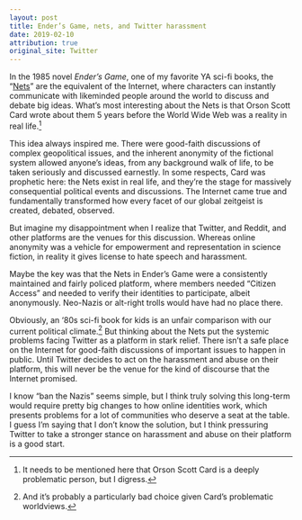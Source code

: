 ```yaml
---
layout: post
title: Ender’s Game, nets, and Twitter harassment
date: 2019-02-10
attribution: true
original_site: Twitter
---
```

In the 1985 novel *Ender’s Game*, one of my favorite YA sci-fi books, the “[Nets](https://enderverse.fandom.com/wiki/Nets)” are the equivalent of the Internet, where characters can instantly communicate with likeminded people around the world to discuss and debate big ideas. What’s most interesting about the Nets is that Orson Scott Card wrote about them 5 years before the World Wide Web was a reality in real life.[^1]

This idea always inspired me. There were good-faith discussions of complex geopolitical issues, and the inherent anonymity of the fictional system allowed anyone’s ideas, from any background walk of life, to be taken seriously and discussed earnestly. In some respects, Card was prophetic here: the Nets exist in real life, and they’re the stage for massively consequential political events and discussions. The Internet came true and fundamentally transformed how every facet of our global zeitgeist is created, debated, observed.

But imagine my disappointment when I realize that Twitter, and Reddit, and other platforms are the venues for this discussion. Whereas online anonymity was a vehicle for empowerment and representation in science fiction, in reality it gives license to hate speech and harassment.

Maybe the key was that the Nets in Ender’s Game were a consistently maintained and fairly policed platform, where members needed “Citizen Access” and needed to verify their identities to participate, albeit anonymously. Neo-Nazis or alt-right trolls would have had no place there.

Obviously, an ‘80s sci-fi book for kids is an unfair comparison with our current political climate.[^2] But thinking about the Nets put the systemic problems facing Twitter as a platform in stark relief. There isn’t a safe place on the Internet for good-faith discussions of important issues to happen in public. Until Twitter decides to act on the harassment and abuse on their platform, this will never be the venue for the kind of discourse that the Internet promised.

I know “ban the Nazis” seems simple, but I think truly solving this long-term would require pretty big changes to how online identities work, which presents problems for a lot of communities who deserve a seat at the table. I guess I’m saying that I don’t know the solution, but I think pressuring Twitter to take a stronger stance on harassment and abuse on their platform is a good start.

[^1]: It needs to be mentioned here that Orson Scott Card is a deeply problematic person, but I digress.
[^2]: And it’s probably a particularly bad choice given Card’s problematic worldviews.